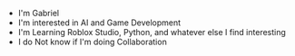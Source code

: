- I'm Gabriel
- I'm interested in AI and Game Development
- I'm Learning Roblox Studio, Python, and whatever else I find interesting
- I do Not know if I'm doing Collaboration

<!---
RandomHoodie72/RandomHoodie72 is a ✨ special ✨ repository because its `README.md` (this file) appears on your GitHub profile.
You can click the Preview link to take a look at your changes.
--->
